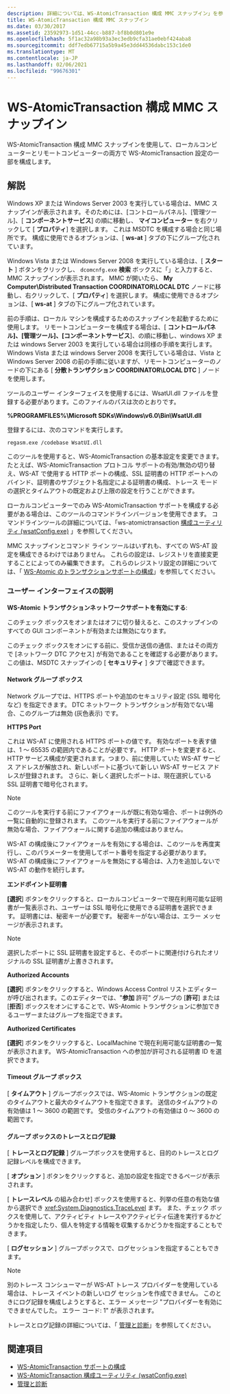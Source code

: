 ```yaml
---
description: 詳細については、WS-AtomicTransaction 構成 MMC スナップイン」を参照してください。
title: WS-AtomicTransaction 構成 MMC スナップイン
ms.date: 03/30/2017
ms.assetid: 23592973-1d51-44cc-b887-bf8b0d801e9e
ms.openlocfilehash: 5f1ac32a98b93a3ec3edb9cfa31ae0ebf424aba8
ms.sourcegitcommit: ddf7edb67715a5b9a45e3dd44536dabc153c1de0
ms.translationtype: MT
ms.contentlocale: ja-JP
ms.lasthandoff: 02/06/2021
ms.locfileid: "99676301"
---
```

# <a name="ws-atomictransaction-configuration-mmc-snap-in"></a>WS-AtomicTransaction 構成 MMC スナップイン

WS-AtomicTransaction 構成 MMC スナップインを使用して、ローカルコンピューターとリモートコンピューターの両方で WS-AtomicTransaction 設定の一部を構成します。

## <a name="remarks"></a>解説

Windows XP または Windows Server 2003 を実行している場合は、MMC スナップインが表示されます。そのためには、[コントロールパネル]、[管理ツール]、[ **コンポーネントサービス**] の順に移動し、 **マイコンピューター** を右クリックして [ **プロパティ**] を選択します。 これは MSDTC を構成する場合と同じ場所です。 構成に使用できるオプションは、[ **ws-at** ] タブの下にグループ化されています。

 Windows Vista または Windows Server 2008 を実行している場合は、[ **スタート** ] ボタンをクリックし、 `dcomcnfg.exe` **検索** ボックスに「」と入力すると、MMC スナップインが表示されます。 MMC が開いたら、 **My Computer\Distributed Transaction COORDINATOR\LOCAL DTC** ノードに移動し、右クリックして、[ **プロパティ**] を選択します。 構成に使用できるオプションは、[ **ws-at** ] タブの下にグループ化されています。

 前の手順は、ローカル マシンを構成するためのスナップインを起動するために使用します。 リモートコンピューターを構成する場合は、[ **コントロールパネル]、[管理ツール]、[コンポーネントサービス**]、の順に移動し、windows XP または windows Server 2003 を実行している場合は同様の手順を実行します。 Windows Vista または windows Server 2008 を実行している場合は、Vista と Windows Server 2008 の前の手順に従いますが、リモートコンピューターのノードの下にある [ **分散トランザクション COORDINATOR\LOCAL DTC** ] ノードを使用します。

 ツールのユーザー インターフェイスを使用するには、WsatUI.dll ファイルを登録する必要があります。このファイルのパスは次のとおりです。

 **%PROGRAMFILES%\Microsoft SDKs\Windows\v6.0\Bin\WsatUI.dll**

 登録するには、次のコマンドを実行します。

```console
regasm.exe /codebase WsatUI.dll
```

 このツールを使用すると、WS-AtomicTransaction の基本設定を変更できます。 たとえば、WS-AtomicTransaction プロトコル サポートの有効/無効の切り替え、WS-AT で使用する HTTP ポートの構成、SSL 証明書の HTTP ポートへのバインド、証明書のサブジェクト名指定による証明書の構成、トレース モードの選択とタイムアウトの既定および上限の設定を行うことができます。

 ローカルコンピューターでのみ WS-AtomicTransaction サポートを構成する必要がある場合は、このツールのコマンドラインバージョンを使用できます。 コマンドラインツールの詳細については、「ws-atomictransaction [構成ユーティリティ (wsatConfig.exe)](ws-atomictransaction-configuration-utility-wsatconfig-exe.md) 」を参照してください。

 MMC スナップインとコマンド ライン ツールはいずれも、すべての WS-AT 設定を構成できるわけではありません。 これらの設定は、レジストリを直接変更することによってのみ編集できます。 これらのレジストリ設定の詳細については、「 [WS-Atomic のトランザクションサポートの構成](./feature-details/configuring-ws-atomic-transaction-support.md)」を参照してください。

### <a name="user-interface-description"></a>ユーザー インターフェイスの説明

**WS-Atomic トランザクションネットワークサポートを有効にする**:

 このチェック ボックスをオンまたはオフに切り替えると、このスナップインのすべての GUI コンポーネントが有効または無効になります。

 このチェック ボックスをオンにする前に、受信か送信の通信、またはその両方で [ネットワーク DTC アクセス] が有効であることを確認する必要があります。 この値は、MSDTC スナップインの [ **セキュリティ** ] タブで確認できます。

#### <a name="network-group-box"></a>Network グループ ボックス

Network グループでは、HTTPS ポートや追加のセキュリティ設定 (SSL 暗号化など) を指定できます。 DTC ネットワーク トランザクションが有効でない場合、このグループは無効 (灰色表示) です。

 **HTTPS Port**

 これは WS-AT に使用される HTTPS ポートの値です。 有効なポートを表す値は、1 ～ 65535 の範囲内であることが必要です。 HTTP ポートを変更すると、HTTP サービス構成が変更されます。つまり、前に使用していた WS-AT サービス アドレスが解放され、新しいポートに基づいて新しい WS-AT サービス アドレスが登録されます。 さらに、新しく選択したポートは、現在選択している SSL 証明書で暗号化されます。

> [!NOTE]
> このツールを実行する前にファイアウォールが既に有効な場合、ポートは例外の一覧に自動的に登録されます。 このツールを実行する前にファイアウォールが無効な場合、ファイアウォールに関する追加の構成はありません。

 WS-AT の構成後にファイアウォールを有効にする場合は、このツールを再度実行し、このパラメーターを使用してポート番号を指定する必要があります。 WS-AT の構成後にファイアウォールを無効にする場合は、入力を追加しないで WS-AT の動作を続行します。

 **エンドポイント証明書**

 **[選択**] ボタンをクリックすると、ローカルコンピューターで現在利用可能な証明書が一覧表示され、ユーザーは SSL 暗号化に使用できる証明書を選択できます。 証明書には、秘密キーが必要です。 秘密キーがない場合は、エラー メッセージが表示されます。

> [!NOTE]
> 選択したポートに SSL 証明書を設定すると、そのポートに関連付けられたオリジナルの SSL 証明書が上書きされます。

 **Authorized Accounts**

 **[選択**] ボタンをクリックすると、Windows Access Control リストエディターが呼び出されます。このエディターでは、"**参加** 許可" グループの [**許可**] または [**拒否**] ボックスをオンにすることで、WS-Atomic トランザクションに参加できるユーザーまたはグループを指定できます。

 **Authorized Certificates**

 **[選択**] ボタンをクリックすると、LocalMachine で現在利用可能な証明書の一覧が表示されます。 WS-AtomicTransaction への参加が許可される証明書 ID を選択できます。

#### <a name="timeout-group-box"></a>Timeout グループ ボックス

[ **タイムアウト** ] グループボックスでは、WS-Atomic トランザクションの既定のタイムアウトと最大のタイムアウトを指定できます。 送信のタイムアウトの有効値は 1 ～ 3600 の範囲です。 受信のタイムアウトの有効値は 0 ～ 3600 の範囲です。

#### <a name="tracing-and-logging-group-box"></a>グループ ボックスのトレースとログ記録

[ **トレースとログ記録** ] グループボックスを使用すると、目的のトレースとログ記録レベルを構成できます。

 [ **オプション** ] ボタンをクリックすると、追加の設定を指定できるページが表示されます。

 [ **トレースレベル** の組み合わせ] ボックスを使用すると、列挙の任意の有効な値から選択でき <xref:System.Diagnostics.TraceLevel> ます。 また、チェック ボックスを使用して、アクティビティ トレースやアクティビティ伝達を実行するかどうかを指定したり、個人を特定する情報を収集するかどうかを指定することもできます。

 [ **ログセッション** ] グループボックスで、ログセッションを指定することもできます。

> [!NOTE]
> 別のトレース コンシューマーが WS-AT トレース プロバイダーを使用している場合は、トレース イベントの新しいログ セッションを作成できません。 このときにログ記録を構成しようとすると、エラー メッセージ "プロバイダーを有効にできませんでした。 エラー コード: 1" が表示されます。

 トレースとログ記録の詳細については、「 [管理と診断](./diagnostics/index.md)」を参照してください。

## <a name="see-also"></a>関連項目

- [WS-AtomicTransaction サポートの構成](./feature-details/configuring-ws-atomic-transaction-support.md)
- [WS-AtomicTransaction 構成ユーティリティ (wsatConfig.exe)](ws-atomictransaction-configuration-utility-wsatconfig-exe.md)
- [管理と診断](./diagnostics/index.md)
